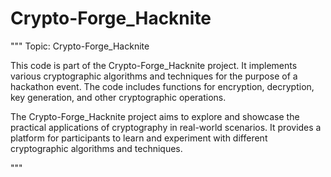 # Crypto-Forge_Hacknite


"""
Topic: Crypto-Forge_Hacknite

This code is part of the Crypto-Forge_Hacknite project. It implements various cryptographic algorithms and techniques for the purpose of a hackathon event. The code includes functions for encryption, decryption, key generation, and other cryptographic operations.

The Crypto-Forge_Hacknite project aims to explore and showcase the practical applications of cryptography in real-world scenarios. It provides a platform for participants to learn and experiment with different cryptographic algorithms and techniques.


"""
